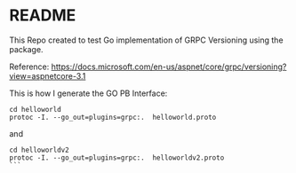 # README

This Repo created to test Go implementation of GRPC Versioning using the package.

Reference: https://docs.microsoft.com/en-us/aspnet/core/grpc/versioning?view=aspnetcore-3.1

This is how I generate the GO PB Interface:
```shell
cd helloworld
protoc -I. --go_out=plugins=grpc:.  helloworld.proto
```
and
``````
cd helloworldv2
protoc -I. --go_out=plugins=grpc:.  helloworldv2.proto
```